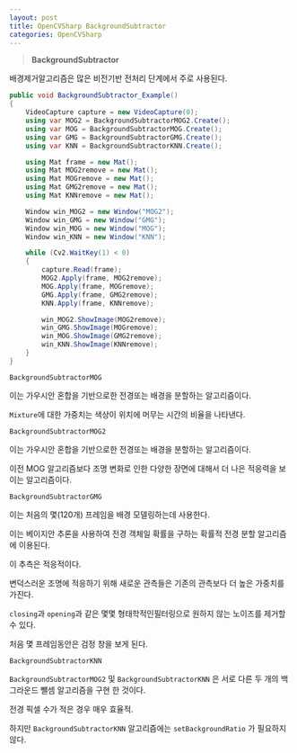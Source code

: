 ```yaml
---
layout: post
title: OpenCVSharp BackgroundSubtractor
categories: OpenCVSharp
---
```


> **BackgroundSubtractor**



배경제거알고리즘은 많은 비전기반 전처리 단계에서 주로 사용된다.

```c#
public void BackgroundSubtractor_Example()
{
    VideoCapture capture = new VideoCapture(0);
    using var MOG2 = BackgroundSubtractorMOG2.Create();
    using var MOG = BackgroundSubtractorMOG.Create();
    using var GMG = BackgroundSubtractorGMG.Create();
    using var KNN = BackgroundSubtractorKNN.Create();

    using Mat frame = new Mat();
    using Mat MOG2remove = new Mat();
    using Mat MOGremove = new Mat();
    using Mat GMG2remove = new Mat();
    using Mat KNNremove = new Mat();

    Window win_MOG2 = new Window("MOG2");
    Window win_GMG = new Window("GMG");
    Window win_MOG = new Window("MOG");
    Window win_KNN = new Window("KNN");

    while (Cv2.WaitKey(1) < 0)
    {
        capture.Read(frame);
        MOG2.Apply(frame, MOG2remove);
        MOG.Apply(frame, MOGremove);
        GMG.Apply(frame, GMG2remove);
        KNN.Apply(frame, KNNremove);

        win_MOG2.ShowImage(MOG2remove);
        win_GMG.ShowImage(MOGremove);
        win_MOG.ShowImage(GMG2remove);
        win_KNN.ShowImage(KNNremove);
    }
}
```





`BackgroundSubtractorMOG`

이는 가우시안 혼합을 기반으로한 전경또는 배경을 분할하는 알고리즘이다.

`Mixture`에 대한 가중치는 색상이 위치에 머무는 시간의 비율을 나타낸다.





`BackgroundSubtractorMOG2`

이는 가우시안 혼합을 기반으로한 전경또는 배경을 분할하는 알고리즘이다.

이전 MOG 알고리즘보다 조명 변화로 인한 다양한 장면에 대해서 더 나은 적응력을 보이는 알고리즘이다.





`BackgroundSubtractorGMG`

이는 처음의 몇(120개) 프레임을 배경 모델링하는데 사용한다. 

이는 베이지안 추론을 사용하여 전경 객체일 확률을 구하는 확률적 전경 분할 알고리즘에 이용된다.

이 추측은 적응적이다. 

변덕스러운 조명에 적응하기 위해 새로운 관측들은 기존의 관측보다 더 높은 가중치를 가진다. 

`closing`과 `opening`과 같은 몇몇 형태학적인필터링으로 원하지 않는 노이즈를 제거할 수 있다. 

처음 몇 프레임동안은 검정 창을 보게 된다.





`BackgroundSubtractorKNN`

`BackgroundSubtractorMOG2` 및 `BackgroundSubtractorKNN` 은 서로 다른 두 개의 백그라운드 뺄셈 알고리즘을 구현 한 것이다. 

전경 픽셀 수가 적은 경우 매우 효율적.

하지만 `BackgroundSubtractorKNN` 알고리즘에는 `setBackgroundRatio` 가 필요하지 않다.